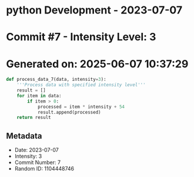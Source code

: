﻿# python Development - 2023-07-07
# Commit #7 - Intensity Level: 3
# Generated on: 2025-06-07 10:37:29
```python
def process_data_7(data, intensity=3):
    '''Process data with specified intensity level'''
    result = []
    for item in data:
        if item > 0:
            processed = item * intensity + 54
            result.append(processed)
    return result
```
## Metadata
- Date: 2023-07-07
- Intensity: 3
- Commit Number: 7
- Random ID: 1104448746

